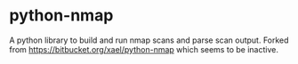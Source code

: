 # python-nmap
A python library to build and run nmap scans and parse scan output. Forked from https://bitbucket.org/xael/python-nmap which seems to be inactive.
